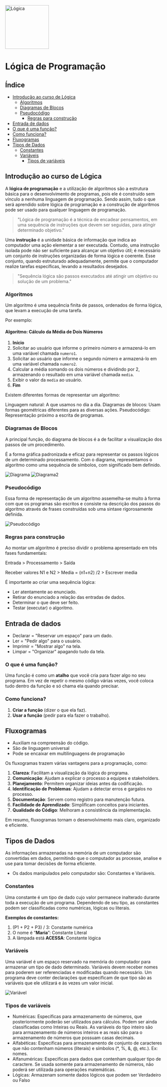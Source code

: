 
<img src="https://i.ibb.co/vLTswQJ/quebra-cabeca.png" alt="Lógica" width="140">


# Lógica de Programação

## Índice

- [Introdução ao curso de Lógica](#introducao-ao-curso-de-logica)
  - [Algoritmos](#algoritmos)
  - [Diagramas de Blocos](#diagrama-de-blocos)
  - [Pseudocódigo](#pseudocodigo)
    - [Regras para construção](#regras-para-construcao)
 - [Entrada de dados](#entrada-de-dados)
  - [O que é uma função?](#o-que-e-uma-funcao)
  - [Como funciona?](#como-funciona)
- [Fluxogramas](#fluxogramas)
- [Tipos de Dados](#tipos-de-dados)
  - [Constantes](#constantes)
  - [Variáveis](#variaveis)
    - [Tipos de variáveis](#tipos-de-variaveis)



  
## Introdução ao curso de Lógica

A **lógica de programação** e a utilização de algoritmos são a estrutura básica para o desenvolvimento de programas, pois ele é construído sem vínculo a nenhuma linguagem de programação. Sendo assim, tudo o que será aprendido sobre lógica de programação e a construção de algoritmos pode ser usado para qualquer linguagem de programação.

> "Lógica de programação é a técnica de encadear pensamentos, em uma sequência de instruções que devem ser seguidas, para atingir determinado objetivo."

Uma **instrução** é a unidade básica de informação que indica ao computador uma ação elementar a ser executada. Contudo, uma instrução isolada pode não ser suficiente para alcançar um objetivo útil; é necessário um conjunto de instruções organizadas de forma lógica e coerente. Esse conjunto, quando estruturado adequadamente, permite que o computador realize tarefas específicas, levando a resultados desejados.

> "Sequência lógica são passos executados até atingir um objetivo ou solução de um problema."

### Algoritmos

Um algoritmo é uma sequência finita de passos, ordenados de forma lógica, que levam a execução de uma tarefa.

Por exemplo: 
#### **Algoritmo: Cálculo da Média de Dois Números**

1. **Início**
2. Solicitar ao usuário que informe o primeiro número e armazená-lo em uma variável chamada `numero1`.
3. Solicitar ao usuário que informe o segundo número e armazená-lo em uma variável chamada `numero2`.
4. Calcular a média somando os dois números e dividindo por 2, armazenando o resultado em uma variável chamada `media`.
5. Exibir o valor da `media` ao usuário.
6. **Fim**

Existem diferentes formas de representar um algoritmo:

Linguagem natural: A que usamos no dia a dia.
Diagramas de blocos: Usam formas geométricas diferentes para as diversas ações.
Pseudocódigo: Representação próximo a escrita de programas.

### Diagramas de Blocos

A principal função, do diagrama de blocos é a de facilitar a visualização dos passos de um procedimento. 

É a forma gráfica padronizada e eficaz para representar os passos lógicos de um determinado processamento. Com o diagrama, representamos o algoritmo como uma sequência de símbolos, com significado bem definido.

![Diagrama](https://i.ibb.co/c278pfS/Imagem-1-Formas-utilizadas-em-fluxogramas.png)
![Diagrama2](https://i.ibb.co/s5sP4dZ/Diagrama-de-blocos.png)

### Pseudocódigo

Essa forma de representação de um algoritmo assemelha-se muito à forma com que os programas são escritos e consiste na descrição dos passos do algoritmo através de frases construídas sob uma sintaxe rigorosamente definida. 

![Pseudocódigo](https://i.ibb.co/XZqxXcg/Diagrama-de-blocos-para-pseudoc-digo.png)

### Regras para construção

Ao montar um algoritmo é preciso dividir o problema apresentado em três fases fundamentais: 

Entrada > Processamento > Saída

Receber valores N1 e N2 > Media = (n1+n2) /2 > Escrever media

É importante ao criar uma sequência lógica:
- Ler atentamente ao enunciado.
- Retirar do enunciado a relação das entradas de dados.
- Determinar o que deve ser feito.
- Testar (executar) o algoritmo.

## Entrada de dados

- Declarar = "Reservar um espaço" para um dado.
- Ler = "Pedir algo" para o usuário.
- Imprimir = "Mostrar algo" na tela.
- Limpar = "Organizar" apagando tudo da tela.

### O que é uma função?

Uma função é como um **atalho** que você cria para fazer algo no seu programa. Em vez de repetir o mesmo código várias vezes, você coloca tudo dentro da função e só chama ela quando precisar.

### Como funciona?

1. **Criar a função** (dizer o que ela faz).
2. **Usar a função** (pedir para ela fazer o trabalho).

## Fluxogramas

- Auxiliam na compreensão do código.
- São de linguagem universal
- Pode se encaixar em multilinguagens de programação

Os fluxogramas trazem várias vantagens para a programação, como:

1. **Clareza**: Facilitam a visualização da lógica do programa.
2. **Comunicação**: Ajudam a explicar o processo a equipes e stakeholders.
3. **Planejamento**: Permitem organizar ideias antes da codificação.
4. **Identificação de Problemas**: Ajudam a detectar erros e gargalos no processo.
5. **Documentação**: Servem como registro para manutenção futura.
6. **Facilidade de Aprendizado**: Simplificam conceitos para iniciantes.
7. **Qualidade do Código**: Melhoram a consistência da implementação.

Em resumo, fluxogramas tornam o desenvolvimento mais claro, organizado e eficiente.

## Tipos de Dados

As informações armazenadas na memória de um computador são convertidas em dados, permitindo que o computador as processe, analise e use para tomar decisões de forma eficiente.

- Os dados manipulados pelo computador são: Constantes e Variáveis.

### Constantes

Uma constante é um tipo de dado cujo valor permanece inalterado durante toda a execução de um programa. Dependendo de seu tipo, as constantes podem ser classificadas como numéricas, lógicas ou literais.

**Exemplos de constantes:**

1. (P1 + P2 + P3) / 3: Constante numérica
2. O nome é “**Maria**”: Constante Literal
3. A lâmpada está **ACESSA**: Constante lógica

### Variáveis

Uma variável é um espaço reservado na memória do computador para armazenar um tipo de dado determinado. Variáveis devem receber nomes para
poderem ser referenciadas e modificadas quando necessário.
Um programa deve conter declarações que especificam de que tipo são as variáveis que ele utilizará e às vezes um valor inicial.

![Variável](https://i.ibb.co/Jm9m0qK/Vari-vel.png)

### Tipos de variáveis
- Numéricas: Específicas para armazenamento de números, que posteriormente poderão ser utilizados para cálculos. Podem ser ainda classificadas como Inteiras ou Reais. As variáveis do tipo inteiro são para armazenamento de números inteiros e as reais são para o armazenamento de números que possuam casas decimais.
- Alfabéticas: Especificas para armazenamento de conjunto de caracteres que não contenham números (literais) e símbolos (*, %, &, @, etc.). Ex: nomes.
- Alfanuméricas: Especificas para dados que contenham qualquer tipo de caractere. Se usada somente para armazenamento de números, não poderá ser utilizada para operações matemáticas.
- Lógicas: Armazenam somente dados lógicos que podem ser Verdadeiro ou Falso
